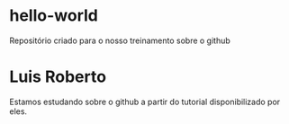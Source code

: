# hello-world
Repositório criado para o nosso treinamento sobre o github
# Luis Roberto
Estamos estudando sobre o github a partir do tutorial disponibilizado por eles.
